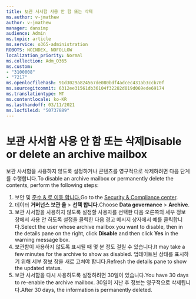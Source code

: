 ```yaml
---
title: 보관 사서함 사용 안 함 또는 삭제
ms.author: v-jmathew
author: v-jmathew
manager: dansimp
audience: Admin
ms.topic: article
ms.service: o365-administration
ROBOTS: NOINDEX, NOFOLLOW
localization_priority: Normal
ms.collection: Adm_O365
ms.custom:
- "3100008"
- "7217"
ms.openlocfilehash: 91d3029a824567de080bdf4adcec431ab3ccb70f
ms.sourcegitcommit: 6312ee31561db36104f32282d019d069ede69174
ms.translationtype: MT
ms.contentlocale: ko-KR
ms.lasthandoff: 03/11/2021
ms.locfileid: "50737889"
---
```

# <a name="disable-or-delete-an-archive-mailbox"></a><span data-ttu-id="59d63-102">보관 사서함 사용 안 함 또는 삭제</span><span class="sxs-lookup"><span data-stu-id="59d63-102">Disable or delete an archive mailbox</span></span>

<span data-ttu-id="59d63-103">보관 사서함을 사용하지 않도록 설정하거나 콘텐츠를 영구적으로 삭제하려면 다음 단계를 수행합니다.</span><span class="sxs-lookup"><span data-stu-id="59d63-103">To disable an archive mailbox or permanently delete the contents, perform the following steps:</span></span>

1. <span data-ttu-id="59d63-104">보안 및 [준수 & 로 이동 합니다.]( https://go.microsoft.com/fwlink/p/?linkid=2077143)</span><span class="sxs-lookup"><span data-stu-id="59d63-104">Go to the [Security & Compliance center]( https://go.microsoft.com/fwlink/p/?linkid=2077143).</span></span>
2. <span data-ttu-id="59d63-105">데이터 **거버넌스 보관 을**  >  **선택 합니다.**</span><span class="sxs-lookup"><span data-stu-id="59d63-105">Choose **Data governance** > **Archive**.</span></span>
3. <span data-ttu-id="59d63-106">보관 사서함을 사용하지 않도록 설정할 사용자를 선택한 다음 오른쪽의 세부 정보  창에서  사용 안 하도록 설정을 클릭한 다음 경고 메시지 상자에서 예를 클릭합니다.</span><span class="sxs-lookup"><span data-stu-id="59d63-106">Select the user whose archive mailbox you want to disable, then in the details pane on the right, click **Disable** and then click **Yes** in the warning message box.</span></span>
4. <span data-ttu-id="59d63-107">보관함이 사용하지 않도록 표시될 때 몇 분 정도 걸릴 수 있습니다.</span><span class="sxs-lookup"><span data-stu-id="59d63-107">It may take a few minutes for the archive to show as disabled.</span></span> <span data-ttu-id="59d63-108">업데이트된 상태를 표시하기 위해 세부 정보 창을 새로 고쳐야 합니다.</span><span class="sxs-lookup"><span data-stu-id="59d63-108">Refresh the details pane to show the updated status.</span></span>
5. <span data-ttu-id="59d63-109">보관 사서함을 다시 사용하도록 설정하려면 30일이 있습니다.</span><span class="sxs-lookup"><span data-stu-id="59d63-109">You have 30 days to re-enable the archive mailbox.</span></span> <span data-ttu-id="59d63-110">30일이 지난 후 정보는 영구적으로 삭제됩니다.</span><span class="sxs-lookup"><span data-stu-id="59d63-110">After 30 days, the information is permanently deleted.</span></span>
